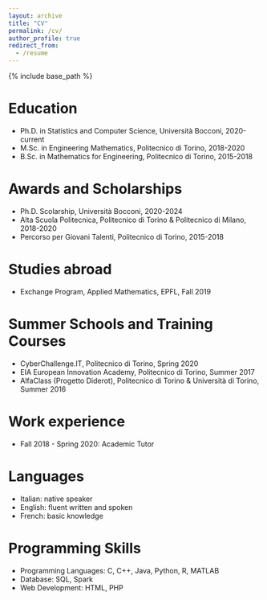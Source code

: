 ```yaml
---
layout: archive
title: "CV"
permalink: /cv/
author_profile: true
redirect_from:
  - /resume
---
```


{% include base_path %}

Education
======
* Ph.D. in Statistics and Computer Science, Università Bocconi, 2020-current
* M.Sc. in Engineering Mathematics, Politecnico di Torino, 2018-2020
* B.Sc. in Mathematics for Engineering, Politecnico di Torino, 2015-2018

Awards and Scholarships
======
* Ph.D. Scolarship, Università Bocconi, 2020-2024
* Alta Scuola Politecnica, Politecnico di Torino & Politecnico di Milano, 2018-2020
* Percorso per Giovani Talenti, Politecnico di Torino, 2015-2018

Studies abroad
======
* Exchange Program, Applied Mathematics, EPFL, Fall 2019

Summer Schools and Training Courses
======
* CyberChallenge.IT, Politecnico di Torino, Spring 2020
* EIA European Innovation Academy, Politecnico di Torino, Summer 2017
* AlfaClass (Progetto Diderot), Politecnico di Torino & Università di Torino, Summer 2016

Work experience
======
* Fall 2018 - Spring 2020: Academic Tutor

Languages
======
* Italian: native speaker
* English: fluent written and spoken
* French: basic knowledge
  
Programming Skills
======
* Programming Languages: C, C++, Java, Python, R, MATLAB
* Database: SQL, Spark
* Web Development: HTML, PHP
